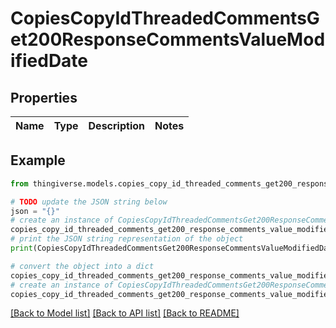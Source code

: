 # CopiesCopyIdThreadedCommentsGet200ResponseCommentsValueModifiedDate


## Properties

Name | Type | Description | Notes
------------ | ------------- | ------------- | -------------

## Example

```python
from thingiverse.models.copies_copy_id_threaded_comments_get200_response_comments_value_modified_date import CopiesCopyIdThreadedCommentsGet200ResponseCommentsValueModifiedDate

# TODO update the JSON string below
json = "{}"
# create an instance of CopiesCopyIdThreadedCommentsGet200ResponseCommentsValueModifiedDate from a JSON string
copies_copy_id_threaded_comments_get200_response_comments_value_modified_date_instance = CopiesCopyIdThreadedCommentsGet200ResponseCommentsValueModifiedDate.from_json(json)
# print the JSON string representation of the object
print(CopiesCopyIdThreadedCommentsGet200ResponseCommentsValueModifiedDate.to_json())

# convert the object into a dict
copies_copy_id_threaded_comments_get200_response_comments_value_modified_date_dict = copies_copy_id_threaded_comments_get200_response_comments_value_modified_date_instance.to_dict()
# create an instance of CopiesCopyIdThreadedCommentsGet200ResponseCommentsValueModifiedDate from a dict
copies_copy_id_threaded_comments_get200_response_comments_value_modified_date_from_dict = CopiesCopyIdThreadedCommentsGet200ResponseCommentsValueModifiedDate.from_dict(copies_copy_id_threaded_comments_get200_response_comments_value_modified_date_dict)
```
[[Back to Model list]](../README.md#documentation-for-models) [[Back to API list]](../README.md#documentation-for-api-endpoints) [[Back to README]](../README.md)


